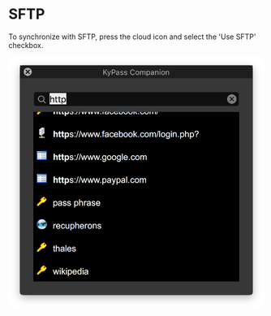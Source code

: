 # SFTP

To synchronize with SFTP, press the cloud icon and select the 'Use SFTP' checkbox.

![Cloud provider page](../../.gitbook/assets/image%20%285%29.png)


